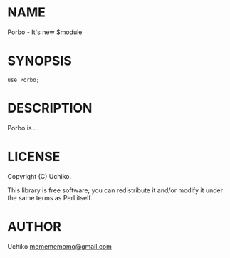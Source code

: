# NAME

Porbo - It's new $module

# SYNOPSIS

    use Porbo;

# DESCRIPTION

Porbo is ...

# LICENSE

Copyright (C) Uchiko.

This library is free software; you can redistribute it and/or modify
it under the same terms as Perl itself.

# AUTHOR

Uchiko <memememomo@gmail.com>
